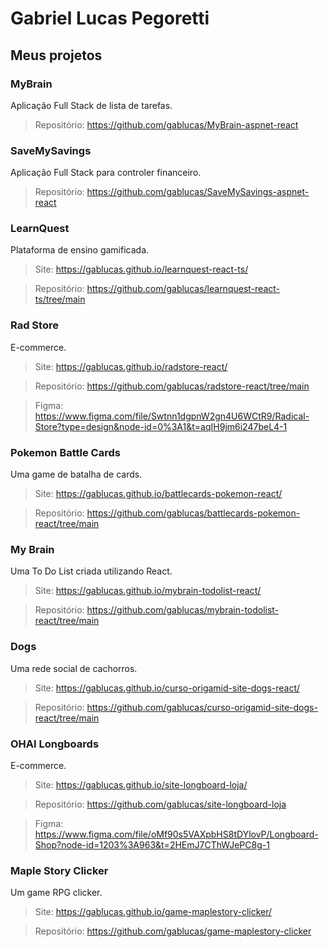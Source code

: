 # Gabriel Lucas Pegoretti
## Meus projetos

### MyBrain
Aplicação Full Stack de lista de tarefas.
> Repositório: https://github.com/gablucas/MyBrain-aspnet-react

### SaveMySavings
Aplicação Full Stack para controler financeiro.
> Repositório: https://github.com/gablucas/SaveMySavings-aspnet-react

### LearnQuest
Plataforma de ensino gamificada.
> Site: https://gablucas.github.io/learnquest-react-ts/

> Repositório: https://github.com/gablucas/learnquest-react-ts/tree/main

### Rad Store
E-commerce.
> Site: https://gablucas.github.io/radstore-react/

> Repositório: https://github.com/gablucas/radstore-react/tree/main

> Figma: https://www.figma.com/file/Swtnn1dgpnW2gn4U6WCtR9/Radical-Store?type=design&node-id=0%3A1&t=aqIH9jm6i247beL4-1

### Pokemon Battle Cards
Uma game de batalha de cards.
> Site: https://gablucas.github.io/battlecards-pokemon-react/

> Repositório: https://github.com/gablucas/battlecards-pokemon-react/tree/main

### My Brain
Uma To Do List criada utilizando React.
> Site: https://gablucas.github.io/mybrain-todolist-react/

> Repositório: https://github.com/gablucas/mybrain-todolist-react/tree/main

### Dogs
Uma rede social de cachorros.
> Site: https://gablucas.github.io/curso-origamid-site-dogs-react/

> Repositório: https://github.com/gablucas/curso-origamid-site-dogs-react/tree/main

### OHAI Longboards
E-commerce.
> Site: https://gablucas.github.io/site-longboard-loja/

> Repositório: https://github.com/gablucas/site-longboard-loja

> Figma: https://www.figma.com/file/oMf90s5VAXpbHS8tDYlovP/Longboard-Shop?node-id=1203%3A963&t=2HEmJ7CThWJePC8g-1


### Maple Story Clicker
Um game RPG clicker.
> Site: https://gablucas.github.io/game-maplestory-clicker/

> Repositório: https://github.com/gablucas/game-maplestory-clicker



          
          
